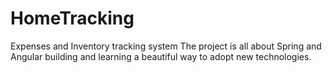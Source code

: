 # HomeTracking
Expenses and Inventory tracking system 
The project is all about Spring and Angular building and learning a beautiful way to adopt new technologies. 
